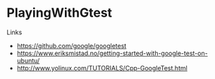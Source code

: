# PlayingWithGtest

Links
- https://github.com/google/googletest
- https://www.eriksmistad.no/getting-started-with-google-test-on-ubuntu/
- http://www.yolinux.com/TUTORIALS/Cpp-GoogleTest.html
